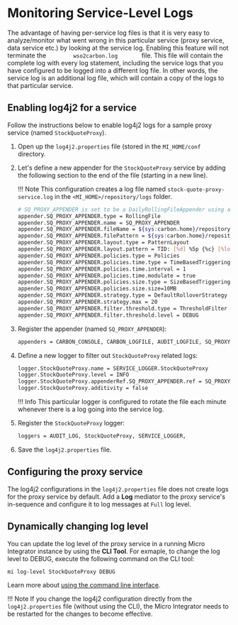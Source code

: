 # Monitoring Service-Level Logs

The advantage of having per-service log files is that it is very easy to
analyze/monitor what went wrong in this particular service (proxy
service, data service etc.) by looking at the service log. Enabling this feature will not terminate the `         wso2carbon.log        ` file. This
file will contain the complete log with every log statement, including the service logs that you have configured to be logged into a different
log file. In other words, the service log is an additional log file, which will contain a copy of the logs to that particular service.

## Enabling log4j2 for a service

Follow the instructions below to enable log4j2 logs for a sample proxy service (named `StockQuoteProxy`). 

1.  Open up the `log4j2.properties` file (stored in the `MI_HOME/conf` directory. 
2.  Let's define a new appender for the `StockQuoteProxy` service by adding the following section to the end of the file (starting in a new line).

    !!! Note
        This configuration creates a log file named  `stock-quote-proxy-service.log` in the `<MI_HOME>/repository/logs` folder.

    ```bash
    # SQ_PROXY_APPENDER is set to be a DailyRollingFileAppender using a PatternLayout.
    appender.SQ_PROXY_APPENDER.type = RollingFile
    appender.SQ_PROXY_APPENDER.name = SQ_PROXY_APPENDER
    appender.SQ_PROXY_APPENDER.fileName = ${sys:carbon.home}/repository/logs/stock-quote-proxy-service.log
    appender.SQ_PROXY_APPENDER.filePattern = ${sys:carbon.home}/repository/logs/stock-quote-proxy-service-%d{MM-dd-yyyy}.log
    appender.SQ_PROXY_APPENDER.layout.type = PatternLayout
    appender.SQ_PROXY_APPENDER.layout.pattern = TID: [%d] %5p {%c} [%logger] - %m%ex%n
    appender.SQ_PROXY_APPENDER.policies.type = Policies
    appender.SQ_PROXY_APPENDER.policies.time.type = TimeBasedTriggeringPolicy
    appender.SQ_PROXY_APPENDER.policies.time.interval = 1
    appender.SQ_PROXY_APPENDER.policies.time.modulate = true
    appender.SQ_PROXY_APPENDER.policies.size.type = SizeBasedTriggeringPolicy
    appender.SQ_PROXY_APPENDER.policies.size.size=10MB
    appender.SQ_PROXY_APPENDER.strategy.type = DefaultRolloverStrategy
    appender.SQ_PROXY_APPENDER.strategy.max = 20
    appender.SQ_PROXY_APPENDER.filter.threshold.type = ThresholdFilter
    appender.SQ_PROXY_APPENDER.filter.threshold.level = DEBUG        
    ```
    
3. Register the appender (named `SQ_PROXY_APPENDER`):
    
    ```xml
    appenders = CARBON_CONSOLE, CARBON_LOGFILE, AUDIT_LOGFILE, SQ_PROXY_APPENDER, 
    ```

4. Define a new logger to filter out `StockQuoteProxy` related logs:

    ```xml
    logger.StockQuoteProxy.name = SERVICE_LOGGER.StockQuoteProxy
    logger.StockQuoteProxy.level = INFO
    logger.StockQuoteProxy.appenderRef.SQ_PROXY_APPENDER.ref = SQ_PROXY_APPENDER
    logger.StockQuoteProxy.additivity = false
    ```

    !!! Info
        This particular logger is configured to rotate the file each minute whenever there is a log going into the service log. 

5.  Register the `StockQuoteProxy` logger:

    ```xml
    loggers = AUDIT_LOG, StockQuoteProxy, SERVICE_LOGGER,
    ```  

6.  Save the `log4j2.properties` file.

## Configuring the proxy service

The log4j2 configurations in the `log4j2.properties` file does not create logs for the proxy service by default. Add a <b>Log</b> mediator to the proxy service's in-sequence and configure it to log messages at `Full` log level.

## Dynamically changing log level

You can update the log level of the proxy service in a running Micro Integrator instance by using the **CLI Tool**. For exmaple, to change the log level to DEBUG, execute the following command on the CLI tool: 

```bash
mi log-level StockQuoteProxy DEBUG
```

Learn more about [using the command line interface](../administer-and-observe/using-the-command-line-interface.md).

!!! Note
    If you change the log4j2 configuration directly from the `log4j2.properties` file (without using the CLI), the Micro Integrator needs to be restarted for the changes to become effective.
